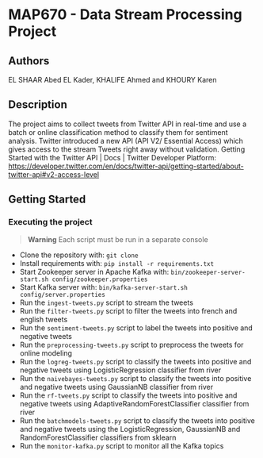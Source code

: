 # MAP670 - Data Stream Processing Project 

## Authors

EL SHAAR Abed EL Kader, KHALIFE Ahmed and KHOURY Karen

## Description

The project aims to collect tweets from Twitter API  in real-time and use a batch or online classification method to classify them for sentiment analysis.
Twitter introduced a new API (API V2/ Essential Access) which gives access to the stream Tweets right away without validation. Getting Started with the Twitter API | Docs | Twitter Developer Platform: https://developer.twitter.com/en/docs/twitter-api/getting-started/about-twitter-api#v2-access-level

## Getting Started


### Executing the project
> **Warning**
> Each script must be run in a separate console

- Clone the repository with: `git clone `
- Install requirements with: `pip install -r requirements.txt`
- Start Zookeeper server in Apache Kafka with: `bin/zookeeper-server-start.sh config/zookeeper.properties`
- Start Kafka server with: `bin/kafka-server-start.sh config/server.properties`
- Run the `ingest-tweets.py` script to stream the tweets
- Run the `filter-tweets.py` script to filter the tweets into french and english tweets
- Run the `sentiment-tweets.py` script to label the tweets into positive and negative tweets
- Run the `preprocessing-tweets.py` script to preprocess the tweets for online modeling
- Run the `logreg-tweets.py` script to classify the tweets into positive and negative tweets using LogisticRegression classifier from river 
- Run the `naivebayes-tweets.py` script to classify the tweets into positive and negative tweets using GaussianNB classifier from river  
- Run the `rf-tweets.py` script to classify the tweets into positive and negative tweets using AdaptiveRandomForestClassifier classifier from river
- Run the `batchmodels-tweets.py` script to classify the tweets into positive and negative tweets using the LogisticRegression, GaussianNB and RandomForestClassifier classifiers from sklearn
- Run the `monitor-kafka.py` script to monitor all the Kafka topics
